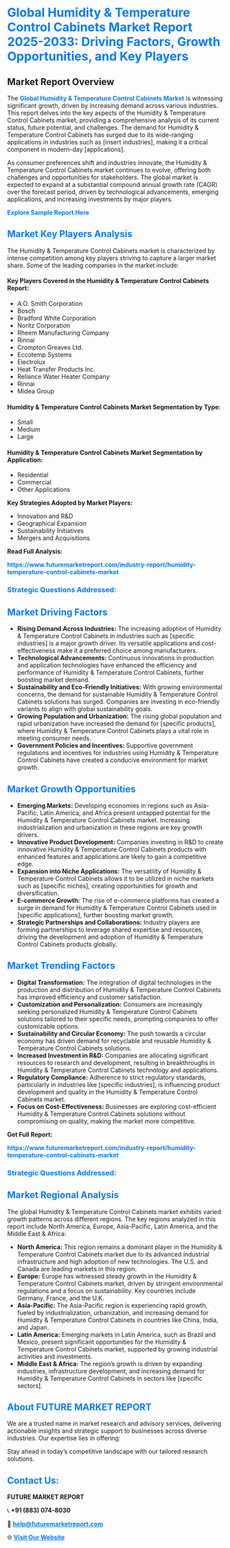 <h1 style="color: #007BFF;">Global Humidity & Temperature Control Cabinets Market Report 2025-2033: Driving Factors, Growth Opportunities, and Key Players</h1>

<section id="overview">
<h2>Market Report Overview</h2>
<p>The <a href="https://www.futuremarketreport.com/industry-report/humidity-temperature-control-cabinets-market" style="color: #007BFF; text-decoration: none;"><strong>Global Humidity & Temperature Control Cabinets Market</strong></a> is witnessing significant growth, driven by increasing demand across various industries. This report delves into the key aspects of the Humidity & Temperature Control Cabinets market, providing a comprehensive analysis of its current status, future potential, and challenges. The demand for Humidity & Temperature Control Cabinets has surged due to its wide-ranging applications in industries such as [insert industries], making it a critical component in modern-day [applications].</p>
<p>As consumer preferences shift and industries innovate, the Humidity & Temperature Control Cabinets market continues to evolve, offering both challenges and opportunities for stakeholders. The global market is expected to expand at a substantial compound annual growth rate (CAGR) over the forecast period, driven by technological advancements, emerging applications, and increasing investments by major players.</p>
</section>

<section id="overview">
<p><a href="https://www.futuremarketreport.com/request-sample/reportId=32050" style="color: #007BFF; text-decoration: none;"><strong>Explore Sample Report Here</strong></a></p>
</section>

<section id="key-players">
<h2 style="color: #007BFF;">Market Key Players Analysis</h2>
<p>The Humidity & Temperature Control Cabinets market is characterized by intense competition among key players striving to capture a larger market share. Some of the leading companies in the market include:</p>
<h4>Key Players Covered in the Humidity & Temperature Control Cabinets Report:</h4>
<ul><li>A.O. Smith Corporation</li><li>Bosch</li><li>Bradford White Corporation</li><li>Noritz Corporation</li><li>Rheem Manufacturing Company</li><li>Rinnai</li><li>Crompton Greaves Ltd.</li><li>Eccotemp Systems</li><li>Electrolux</li><li>Heat Transfer Products Inc.</li><li>Reliance Water Heater Company</li><li>Rinnai</li><li>Midea Group</li></ul>
<h4>Humidity & Temperature Control Cabinets Market Segmentation by Type:</h4>
<ul><li>Small</li><li>Medium</li><li>Large</li></ul>

<h4>Humidity & Temperature Control Cabinets Market Segmentation by Application:</h4>
<ul><li>Residential</li><li>Commercial</li><li>Other Applications</li></ul>
<p><strong>Key Strategies Adopted by Market Players:</strong></p>
<ul>
<li>Innovation and R&D</li>
<li>Geographical Expansion</li>
<li>Sustainability Initiatives</li>
<li>Mergers and Acquisitions</li>
</ul>
</section>

<section>
<p><strong>Read Full Analysis: </strong></p><a href="https://www.futuremarketreport.com/industry-report/humidity-temperature-control-cabinets-market" style="color: #007BFF; text-decoration: none;"><strong>https://www.futuremarketreport.com/industry-report/humidity-temperature-control-cabinets-market</strong></a>
<h3 style="color: #007BFF;">Strategic Questions Addressed:</h3>
</section>

<section id="driving-factors">
<h2 style="color: #007BFF;">Market Driving Factors</h2>
<ul>
<li><strong>Rising Demand Across Industries:</strong> The increasing adoption of Humidity & Temperature Control Cabinets in industries such as [specific industries] is a major growth driver. Its versatile applications and cost-effectiveness make it a preferred choice among manufacturers.</li>
<li><strong>Technological Advancements:</strong> Continuous innovations in production and application technologies have enhanced the efficiency and performance of Humidity & Temperature Control Cabinets, further boosting market demand.</li>
<li><strong>Sustainability and Eco-Friendly Initiatives:</strong> With growing environmental concerns, the demand for sustainable Humidity & Temperature Control Cabinets solutions has surged. Companies are investing in eco-friendly variants to align with global sustainability goals.</li>
<li><strong>Growing Population and Urbanization:</strong> The rising global population and rapid urbanization have increased the demand for [specific products], where Humidity & Temperature Control Cabinets plays a vital role in meeting consumer needs.</li>
<li><strong>Government Policies and Incentives:</strong> Supportive government regulations and incentives for industries using Humidity & Temperature Control Cabinets have created a conducive environment for market growth.</li>
</ul>
</section>

<section id="growth-opportunities">
<h2 style="color: #007BFF;">Market Growth Opportunities</h2>
<ul>
<li><strong>Emerging Markets:</strong> Developing economies in regions such as Asia-Pacific, Latin America, and Africa present untapped potential for the Humidity & Temperature Control Cabinets market. Increasing industrialization and urbanization in these regions are key growth drivers.</li>
<li><strong>Innovative Product Development:</strong> Companies investing in R&D to create innovative Humidity & Temperature Control Cabinets products with enhanced features and applications are likely to gain a competitive edge.</li>
<li><strong>Expansion into Niche Applications:</strong> The versatility of Humidity & Temperature Control Cabinets allows it to be utilized in niche markets such as [specific niches], creating opportunities for growth and diversification.</li>
<li><strong>E-commerce Growth:</strong> The rise of e-commerce platforms has created a surge in demand for Humidity & Temperature Control Cabinets used in [specific applications], further boosting market growth.</li>
<li><strong>Strategic Partnerships and Collaborations:</strong> Industry players are forming partnerships to leverage shared expertise and resources, driving the development and adoption of Humidity & Temperature Control Cabinets products globally.</li>
</ul>
</section>

<section id="trending-factors">
<h2 style="color: #007BFF;">Market Trending Factors</h2>
<ul>
<li><strong>Digital Transformation:</strong> The integration of digital technologies in the production and distribution of Humidity & Temperature Control Cabinets has improved efficiency and customer satisfaction.</li>
<li><strong>Customization and Personalization:</strong> Consumers are increasingly seeking personalized Humidity & Temperature Control Cabinets solutions tailored to their specific needs, prompting companies to offer customizable options.</li>
<li><strong>Sustainability and Circular Economy:</strong> The push towards a circular economy has driven demand for recyclable and reusable Humidity & Temperature Control Cabinets solutions.</li>
<li><strong>Increased Investment in R&D:</strong> Companies are allocating significant resources to research and development, resulting in breakthroughs in Humidity & Temperature Control Cabinets technology and applications.</li>
<li><strong>Regulatory Compliance:</strong> Adherence to strict regulatory standards, particularly in industries like [specific industries], is influencing product development and quality in the Humidity & Temperature Control Cabinets market.</li>
<li><strong>Focus on Cost-Effectiveness:</strong> Businesses are exploring cost-efficient Humidity & Temperature Control Cabinets solutions without compromising on quality, making the market more competitive.</li>
</ul>
</section>

<section>
<p><strong>Get Full Report: </strong></p><a href="https://www.futuremarketreport.com/industry-report/humidity-temperature-control-cabinets-market" style="color: #007BFF; text-decoration: none;"><strong>https://www.futuremarketreport.com/industry-report/humidity-temperature-control-cabinets-market</strong></a>
<h3 style="color: #007BFF;">Strategic Questions Addressed:</h3>
</section>


<section id="regional-analysis">
<h2 style="color: #007BFF;">Market Regional Analysis</h2>
<p>The global Humidity & Temperature Control Cabinets market exhibits varied growth patterns across different regions. The key regions analyzed in this report include North America, Europe, Asia-Pacific, Latin America, and the Middle East & Africa:</p>
<ul>
<li><strong>North America:</strong> This region remains a dominant player in the Humidity & Temperature Control Cabinets market due to its advanced industrial infrastructure and high adoption of new technologies. The U.S. and Canada are leading markets in this region.</li>
<li><strong>Europe:</strong> Europe has witnessed steady growth in the Humidity & Temperature Control Cabinets market, driven by stringent environmental regulations and a focus on sustainability. Key countries include Germany, France, and the U.K.</li>
<li><strong>Asia-Pacific:</strong> The Asia-Pacific region is experiencing rapid growth, fueled by industrialization, urbanization, and increasing demand for Humidity & Temperature Control Cabinets in countries like China, India, and Japan.</li>
<li><strong>Latin America:</strong> Emerging markets in Latin America, such as Brazil and Mexico, present significant opportunities for the Humidity & Temperature Control Cabinets market, supported by growing industrial activities and investments.</li>
<li><strong>Middle East & Africa:</strong> The region’s growth is driven by expanding industries, infrastructure development, and increasing demand for Humidity & Temperature Control Cabinets in sectors like [specific sectors].</li>
</ul>
</section>

<footer>
<h2 style="color: #007BFF;">About FUTURE MARKET REPORT</h2>
<p>We are a trusted name in market research and advisory services, delivering actionable insights and strategic support to businesses across diverse industries. Our expertise lies in offering:</p>

<p>Stay ahead in today’s competitive landscape with our tailored research solutions.</p>

<h2 style="color: #007BFF;">Contact Us:</h2>
<p><strong>FUTURE MARKET REPORT</strong></p>
<p>📞 <strong>+91 (883) 074-8030</strong></p>
<p>📧 <strong><a href="mailto:help@futuremarketreport.com" style="color: #007BFF;">help@futuremarketreport.com</a></strong></p>
<p>🌐 <strong><a href="https://www.futuremarketreport.com/" style="color: #007BFF;">Visit Our Website</a></strong></p>
</footer>